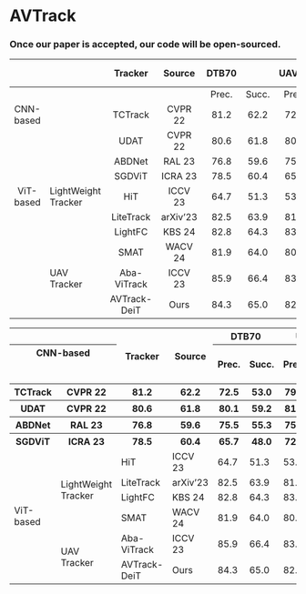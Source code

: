 # AVTrack
### Once our paper is accepted, our code will be open-sourced.


|           |                     |    Tracker   |  Source  | DTB70 |       | UAVDT |       | VisDrone |       | UAV123 |       | UAV123@10fps |       | WebUAV-3M | Avg.FPS |    FLOPs   |  Params  | Avg.FPS |
|:---------:|---------------------|:------------:|:--------:|:-----:|:-----:|:-----:|:-----:|:--------:|:-----:|:------:|:-----:|:------------:|:-----:|:---------:|:-------:|:----------:|:--------:|:-------:|
|           |                     |              |          | Prec. | Succ. | Prec. | Succ. |   Prec.  | Succ. |  Prec. | Succ. |     Prec.    | Succ. |   Prec.   |  Succ.  |            |          |         |
| CNN-based |                     |    TCTrack   |  CVPR 22 |  81.2 |  62.2 |  72.5 |  53.0 |   79.9   |  59.4 |  80.0  |  60.5 |     78.0     |  59.9 |    61.9   |   45.7  |    8.9G    |   10.5M  |  139.6  |
|           |                     |     UDAT     |  CVPR 22 |  80.6 |  61.8 |  80.1 |  59.2 |   81.6   |  61.9 |  76.1  |  59.0 |     77.8     |  58.5 |    64.8   |   48.7  |    23.2G   |   55.1M  |   31.3  |
|           |                     |    ABDNet    |  RAL 23  |  76.8 |  59.6 |  75.5 |  55.3 |   75.0   |  57.2 |  79.3  |  60.7 |     77.3     |  59.1 |    63.9   |   48.7  |    8.3G    |   12.3M  |  125.4  |
|           |                     |    SGDViT    |  ICRA 23 |  78.5 |  60.4 |  65.7 |  48.0 |   72.1   |  52.1 |  75.4  |  57.5 |     86.3     |  66.1 |    61.3   |   45.7  |    11.3G   |   23.3M  |  107.6  |
| ViT-based | LightWeight Tracker |      HiT     |  ICCV 23 |  64.7 |  51.3 |  53.7 |  41.1 |   64.0   |  49.9 |  73.5  |  58.4 |     74.7     |  59.1 |    49.2   |   39.7  |    1.0G    |   9.6M   |  293.4  |
|           |                     |   LiteTrack  | arXiv’23 |  82.5 |  63.9 |  81.6 |  59.3 |   79.7   |  61.4 |  84.2  |  65.9 |     83.1     |  65.0 |    69.4   |   54.1  |    7.3G    |   28.3M  |  140.9  |
|           |                     |    LightFC   |  KBS 24  |  82.8 |  64.3 |  83.4 |  60.6 |   82.7   |  62.8 |  84.2  |  65.5 |     81.3     |  63.7 |    71.2   |   54.5  |    0.95G   |   3.2M   |  143.1  |
|           |                     |     SMAT     |  WACV 24 |  81.9 |  64.0 |  80.8 |  58.7 |   82.5   |  63.4 |  81.8  |  64.6 |     80.4     |  63.5 |    68.9   |   53.9  |    3.2G    |   5.6M   |  121.4  |
|           | UAV Tracker         |  Aba-ViTrack |  ICCV 23 |  85.9 |  66.4 |  83.4 |  59.9 |   86.1   |  65.3 |  86.4  |  66.4 |     85.0     |  65.5 |    70.4   |   55.3  |    2.4G    |   7.9M   |  176.8  |
|           |                     | AVTrack-DeiT |   Ours   |  84.3 |  65.0 |  82.1 |  58.7 |   86.0   |  65.3 |  84.8  |  66.8 |     83.2     |  65.8 |    70.0   |   56.4  | 0.97M-1.9G | 6.6-7.9M |  252.7  |




<table class="tg">
<thead>
  <tr>
    <th class="tg-c3ow" colspan="2"></th>
    <th class="tg-c3ow" rowspan="2">Tracker</th>
    <th class="tg-c3ow" rowspan="2">Source</th>
    <th class="tg-c3ow" colspan="2">DTB70</th>
    <th class="tg-c3ow" colspan="2">UAVDT</th>
    <th class="tg-c3ow" colspan="2">VisDrone</th>
    <th class="tg-c3ow" colspan="2">UAV123</th>
    <th class="tg-c3ow" colspan="2"><span style="font-weight:400;font-style:normal">UAV123@10fps</span></th>
    <th class="tg-c3ow" colspan="2">WebUAV-3M</th>
    <th class="tg-c3ow" rowspan="2">FLOPs</th>
    <th class="tg-c3ow" rowspan="2">Params</th>
    <th class="tg-c3ow" rowspan="2">Avg.FPS</th>
  </tr>
  <tr>
    <th class="tg-c3ow" colspan="2" rowspan="5">CNN-based<br><br><br></th>
    <th class="tg-c3ow">Prec.</th>
    <th class="tg-c3ow">Succ.</th>
    <th class="tg-c3ow">Prec.</th>
    <th class="tg-c3ow">Succ.</th>
    <th class="tg-c3ow">Prec.</th>
    <th class="tg-c3ow">Succ.</th>
    <th class="tg-c3ow">Prec.</th>
    <th class="tg-c3ow">Succ.</th>
    <th class="tg-c3ow">Prec.</th>
    <th class="tg-c3ow">Succ.</th>
    <th class="tg-c3ow">Prec.</th>
    <th class="tg-c3ow">Succ.</th>
  </tr>
</thead>
<tbody>
  <tr>
    <th class="tg-c3ow">TCTrack</th>
    <th class="tg-c3ow">CVPR 22</th>
    <th class="tg-c3ow">81.2</th>
    <th class="tg-c3ow">62.2</th>
    <th class="tg-c3ow">72.5</th>
    <th class="tg-c3ow">53.0</th>
    <th class="tg-c3ow">79.9</th>
    <th class="tg-c3ow">59.4</th>
    <th class="tg-c3ow">80.0</th>
    <th class="tg-c3ow">60.5</th>
    <th class="tg-c3ow">78.0</th>
    <th class="tg-c3ow">59.9</th>
    <th class="tg-c3ow">61.9</th>
    <th class="tg-c3ow">45.7</th>
    <th class="tg-c3ow">8.9G</th>
    <th class="tg-c3ow">10.5M</th>
    <th class="tg-c3ow">139.6</th>
  </tr>
  <tr>
    <th class="tg-c3ow">UDAT</th>
    <th class="tg-c3ow">CVPR 22</th>
    <th class="tg-c3ow">80.6</th>
    <th class="tg-c3ow">61.8</th>
    <th class="tg-c3ow">80.1</th>
    <th class="tg-c3ow">59.2</th>
    <th class="tg-c3ow">81.6</th>
    <th class="tg-c3ow">61.9</th>
    <th class="tg-c3ow">76.1</th>
    <th class="tg-c3ow">59.0</th>
    <th class="tg-c3ow">77.8</th>
    <th class="tg-c3ow">58.5</th>
    <th class="tg-c3ow">64.8</th>
    <th class="tg-c3ow">48.7</th>
    <th class="tg-c3ow">23.2G</th>
    <th class="tg-c3ow">55.1M</th>
    <th class="tg-c3ow">31.3</th>
  </tr>
  <tr>
    <th class="tg-c3ow">ABDNet</th>
    <th class="tg-c3ow">RAL 23</th>
    <th class="tg-c3ow">76.8</th>
    <th class="tg-c3ow">59.6</th>
    <th class="tg-c3ow">75.5</th>
    <th class="tg-c3ow">55.3</th>
    <th class="tg-c3ow">75.0</th>
    <th class="tg-c3ow">57.2</th>
    <th class="tg-c3ow">79.3</th>
    <th class="tg-c3ow">60.7</th>
    <th class="tg-c3ow">77.3</th>
    <th class="tg-c3ow">59.1</th>
    <th class="tg-c3ow">63.9</th>
    <th class="tg-c3ow">48.7</th>
    <th class="tg-c3ow">8.3G</th>
    <th class="tg-c3ow">12.3M</th>
    <th class="tg-c3ow">125.4</th>
  </tr>
  <tr>
    <th class="tg-c3ow">SGDViT</th>
    <th class="tg-c3ow">ICRA 23</th>
    <th class="tg-c3ow">78.5</th>
    <th class="tg-c3ow">60.4</th>
    <th class="tg-c3ow">65.7</th>
    <th class="tg-c3ow">48.0</th>
    <th class="tg-c3ow">72.1</th>
    <th class="tg-c3ow">52.1</th>
    <th class="tg-c3ow">75.4</th>
    <th class="tg-c3ow">57.5</th>
    <th class="tg-c3ow">86.3</th>
    <th class="tg-c3ow">66.1</th>
    <th class="tg-c3ow">61.3</th>
    <th class="tg-c3ow">45.7</th>
    <th class="tg-c3ow">11.3G</th>
    <th class="tg-c3ow">23.3M</th>
    <th class="tg-c3ow">107.6</th>
  </tr>
  <tr>
    <td class="tg-c3ow" rowspan="6">ViT-based</td>
    <td class="tg-0pky" rowspan="4">LightWeight Tracker</td>
    <td class="tg-c3ow">HiT</td>
    <td class="tg-c3ow">ICCV 23</td>
    <td class="tg-c3ow">64.7</td>
    <td class="tg-c3ow">51.3</td>
    <td class="tg-c3ow">53.7</td>
    <td class="tg-c3ow">41.1</td>
    <td class="tg-c3ow">64.0</td>
    <td class="tg-c3ow">49.9</td>
    <td class="tg-c3ow">73.5</td>
    <td class="tg-c3ow">58.4</td>
    <td class="tg-c3ow">74.7</td>
    <td class="tg-c3ow">59.1</td>
    <td class="tg-c3ow">49.2</td>
    <td class="tg-c3ow">39.7</td>
    <td class="tg-c3ow">1.0G</td>
    <td class="tg-c3ow">9.6M</td>
    <td class="tg-c3ow">293.4</td>
  </tr>
  <tr>
    <td class="tg-c3ow">LiteTrack</td>
    <td class="tg-c3ow">arXiv’23</td>
    <td class="tg-c3ow">82.5</td>
    <td class="tg-c3ow">63.9</td>
    <td class="tg-c3ow">81.6</td>
    <td class="tg-c3ow">59.3</td>
    <td class="tg-c3ow">79.7</td>
    <td class="tg-c3ow">61.4</td>
    <td class="tg-c3ow">84.2</td>
    <td class="tg-c3ow">65.9</td>
    <td class="tg-c3ow">83.1</td>
    <td class="tg-c3ow">65.0</td>
    <td class="tg-c3ow">69.4</td>
    <td class="tg-c3ow">54.1</td>
    <td class="tg-c3ow">7.3G</td>
    <td class="tg-c3ow">28.3M</td>
    <td class="tg-c3ow">140.9</td>
  </tr>
  <tr>
    <td class="tg-c3ow">LightFC</td>
    <td class="tg-c3ow">KBS 24</td>
    <td class="tg-c3ow">82.8</td>
    <td class="tg-c3ow">64.3</td>
    <td class="tg-c3ow">83.4</td>
    <td class="tg-c3ow">60.6</td>
    <td class="tg-c3ow">82.7</td>
    <td class="tg-c3ow">62.8</td>
    <td class="tg-c3ow">84.2</td>
    <td class="tg-c3ow">65.5</td>
    <td class="tg-c3ow">81.3</td>
    <td class="tg-c3ow">63.7</td>
    <td class="tg-c3ow">71.2</td>
    <td class="tg-c3ow">54.5</td>
    <td class="tg-c3ow">0.95G</td>
    <td class="tg-c3ow">3.2M</td>
    <td class="tg-c3ow">143.1</td>
  </tr>
  <tr>
    <td class="tg-c3ow">SMAT</td>
    <td class="tg-c3ow"><span style="font-weight:400;font-style:normal">WACV 24</span></td>
    <td class="tg-c3ow">81.9</td>
    <td class="tg-c3ow">64.0</td>
    <td class="tg-c3ow">80.8</td>
    <td class="tg-c3ow">58.7</td>
    <td class="tg-c3ow">82.5</td>
    <td class="tg-c3ow">63.4</td>
    <td class="tg-c3ow">81.8</td>
    <td class="tg-c3ow">64.6</td>
    <td class="tg-c3ow">80.4</td>
    <td class="tg-c3ow">63.5</td>
    <td class="tg-c3ow">68.9</td>
    <td class="tg-c3ow">53.9</td>
    <td class="tg-c3ow">3.2G</td>
    <td class="tg-c3ow">5.6M</td>
    <td class="tg-c3ow">121.4</td>
  </tr>
  <tr>
    <td class="tg-0pky" rowspan="2">UAV Tracker</td>
    <td class="tg-c3ow">Aba-ViTrack</td>
    <td class="tg-c3ow">ICCV 23</td>
    <td class="tg-c3ow">85.9</td>
    <td class="tg-c3ow">66.4</td>
    <td class="tg-c3ow">83.4</td>
    <td class="tg-c3ow">59.9</td>
    <td class="tg-c3ow">86.1</td>
    <td class="tg-c3ow">65.3</td>
    <td class="tg-c3ow">86.4</td>
    <td class="tg-c3ow">66.4</td>
    <td class="tg-c3ow">85.0</td>
    <td class="tg-c3ow">65.5</td>
    <td class="tg-c3ow">70.4</td>
    <td class="tg-c3ow">55.3</td>
    <td class="tg-c3ow">2.4G</td>
    <td class="tg-c3ow">7.9M</td>
    <td class="tg-c3ow">176.8</td>
  </tr>
  <tr>
    <td class="tg-c3ow"><span style="font-weight:400;font-style:normal">AVTrack-DeiT</span></td>
    <td class="tg-c3ow">Ours</td>
    <td class="tg-c3ow">84.3</td>
    <td class="tg-c3ow">65.0</td>
    <td class="tg-c3ow">82.1</td>
    <td class="tg-c3ow">58.7</td>
    <td class="tg-c3ow">86.0</td>
    <td class="tg-c3ow">65.3</td>
    <td class="tg-c3ow">84.8</td>
    <td class="tg-c3ow">66.8</td>
    <td class="tg-c3ow">83.2</td>
    <td class="tg-c3ow">65.8</td>
    <td class="tg-c3ow">70.0</td>
    <td class="tg-c3ow">56.4</td>
    <td class="tg-c3ow">0.97M-1.9G</td>
    <td class="tg-c3ow">6.6-7.9M</td>
    <td class="tg-c3ow">252.7</td>
  </tr>
</tbody>
</table>
